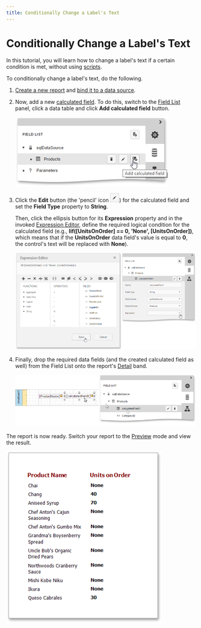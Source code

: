 ```yaml
---
title: Conditionally Change a Label's Text
---
```

# Conditionally Change a Label's Text
In this tutorial, you will learn how to change a label's text if a certain condition is met, without using [scripts](../scripting.md).

To conditionally change a label's text, do the following.
1. [Create a new report](../basic-operations/create-a-new-report.md) and [bind it to a data source](../providing-data/bind-a-report-to-data.md).
2. Now, add a new [calculated field](../providing-data/calculated-fields.md). To do this, switch to the [Field List](../../interface-elements/field-list.md) panel, click a data table and click **Add calculated field** button.
	
	![eud-calc-fields-0](../../../../images/img119502.png)
3. Click the **Edit** button (the 'pencil' icon ![web-report-designer-edit-query](../../../../images/img118475.png)) for the calculated field and set the **Field Type** property to **String**.
	
	Then, click the ellipsis button for its **Expression** property and in the invoked [Expression Editor](../../interface-elements/expression-editor.md), define the required logical condition for the calculated field (e.g., **Iif([UnitsOnOrder] == 0, 'None', [UnitsOnOrder])**, which means that if the **UnitsOnOrder** data field's value is equal to **0**, the control's text will be replaced with **None**).
	
	![eud-change-label-text](../../../../images/img119846.png)
4. Finally, drop the required data fields (and the created calculated field as well) from the Field List onto the report's [Detail](../../report-elements/report-bands.md) band.
	
	![eud-change-label-text-1](../../../../images/img119847.png)

The report is now ready. Switch your report to the [Preview](../../document-preview.md) mode and view the result.

![eud-change-label-text-2](../../../../images/img119848.png)